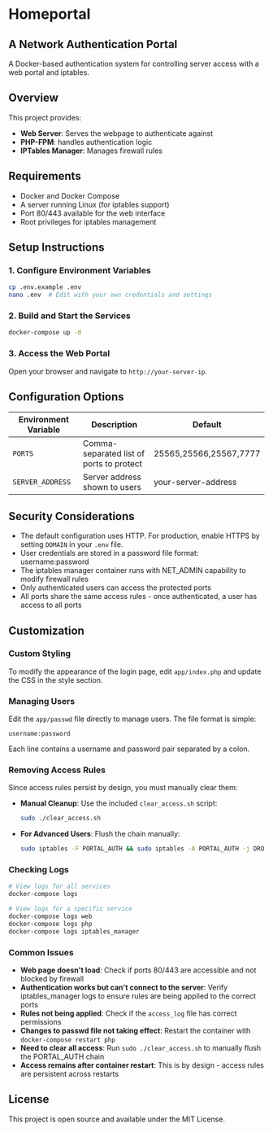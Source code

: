 # Homeportal

## A Network Authentication Portal

A Docker-based authentication system for controlling server access with a web portal and iptables.

## Overview

This project provides:

- **Web Server**: Serves the webpage to authenticate against
- **PHP-FPM**: handles authentication logic
- **IPTables Manager**: Manages firewall rules

## Requirements

- Docker and Docker Compose
- A server running Linux (for iptables support)
- Port 80/443 available for the web interface
- Root privileges for iptables management

## Setup Instructions

### 1. Configure Environment Variables

```bash
cp .env.example .env
nano .env  # Edit with your own credentials and settings
```

### 2. Build and Start the Services

```bash
docker-compose up -d
```

### 3. Access the Web Portal

Open your browser and navigate to `http://your-server-ip`.

## Configuration Options

| Environment Variable | Description | Default |
|---------------------|-------------|---------|
| `PORTS` | Comma-separated list of ports to protect | 25565,25566,25567,7777 |
| `SERVER_ADDRESS` | Server address shown to users | your-server-address |

## Security Considerations

- The default configuration uses HTTP. For production, enable HTTPS by setting `DOMAIN` in your `.env` file.
- User credentials are stored in a password file format: username:password
- The iptables manager container runs with NET_ADMIN capability to modify firewall rules
- Only authenticated users can access the protected ports
- All ports share the same access rules - once authenticated, a user has access to all ports

## Customization

### Custom Styling

To modify the appearance of the login page, edit `app/index.php` and update the CSS in the style section.

### Managing Users

Edit the `app/passwd` file directly to manage users. The file format is simple:
```
username:password
```

Each line contains a username and password pair separated by a colon.

### Removing Access Rules

Since access rules persist by design, you must manually clear them:
   
   - **Manual Cleanup**: Use the included `clear_access.sh` script:
     ```bash
     sudo ./clear_access.sh
     ```
   
   - **For Advanced Users**: Flush the chain manually:
     ```bash
     sudo iptables -F PORTAL_AUTH && sudo iptables -A PORTAL_AUTH -j DROP
     ```

### Checking Logs

```bash
# View logs for all services
docker-compose logs

# View logs for a specific service
docker-compose logs web
docker-compose logs php
docker-compose logs iptables_manager
```

### Common Issues

- **Web page doesn't load**: Check if ports 80/443 are accessible and not blocked by firewall
- **Authentication works but can't connect to the server**: Verify iptables_manager logs to ensure rules are being applied to the correct ports
- **Rules not being applied**: Check if the `access_log` file has correct permissions
- **Changes to passwd file not taking effect**: Restart the container with `docker-compose restart php`
- **Need to clear all access**: Run `sudo ./clear_access.sh` to manually flush the PORTAL_AUTH chain
- **Access remains after container restart**: This is by design - access rules are persistent across restarts

## License

This project is open source and available under the MIT License.
